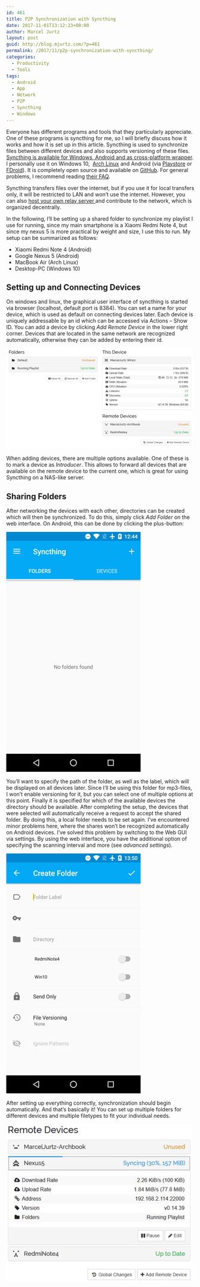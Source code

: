 ```yaml
---
id: 461
title: P2P Synchronization with Syncthing
date: 2017-11-01T13:12:23+00:00
author: Marcel Jurtz
layout: post
guid: http://blog.mjurtz.com/?p=461
permalink: /2017/11/p2p-synchronization-with-syncthing/
categories:
  - Productivity
  - Tools
tags:
  - Android
  - App
  - Network
  - P2P
  - Syncthing
  - Windows
---
```

Everyone has different programs and tools that they particularly appreciate. One of these programs is syncthing for me, so I will briefly discuss how it works and how it is set up in this article. Syncthing is used to synchronize files between different devices and also supports versioning of these files. [Syncthing is available for Windows, Android and as cross-platform wrapper](https://syncthing.net/). I personally use it on Windows 10,  [Arch Linux](https://wiki.archlinux.org/index.php/Syncthing) and Android (via [Playstore](https://play.google.com/store/apps/details?id=com.nutomic.syncthingandroid) or [FDroid](https://f-droid.org/en/packages/com.nutomic.syncthingandroid/)). It is completely open source and available on [GitHub](https://github.com/syncthing). For general problems, I recommend reading [their FAQ](https://docs.syncthing.net/users/faq.html).

Syncthing transfers files over the internet, but if you use it for local transfers only, it will be restricted to LAN and won&#8217;t use the internet. However, you can also [host your own relay server ](https://docs.syncthing.net/users/strelaysrv.html)and contribute to the network, which is organized decentrally.

In the following, I&#8217;ll be setting up a shared folder to synchronize my playlist I use for running, since my main smartphone is a Xiaomi Redmi Note 4, but since my nexus 5 is more practical by weight and size, I use this to run. My setup can be summarized as follows:

  * Xiaomi Redmi Note 4 (Android)
  * Google Nexus 5 (Android)
  * MacBook Air (Arch Linux)
  * Desktop-PC (Windows 10)

## Setting up and Connecting Devices

On windows and linux, the graphical user interface of syncthing is started via browser (localhost, default port is 8384). You can set a name for your device, which is used as default on connecting devices later. Each device is uniquely addressable by an id which can be accessed via Actions &#8211; Show ID. You can add a device by clicking _Add Remote Device_ in the lower right corner. Devices that are located in the same network are recognized automatically, otherwise they can be added by entering their id.

![Syncthing PC GUI](/assets/2017/syncthing-gui.png)

When adding devices, there are multiple options available. One of these is to mark a device as _Introducer_. This allows to forward all devices that are available on the remote device to the current one, which is great for using Syncthing on a NAS-like server.

## Sharing Folders

After networking the devices with each other, directories can be created which will then be synchronized. To do this, simply click _Add Folder_ on the web interface. On Android, this can be done by clicking the plus-button:

![Syncthing Android GUI](/assets/2017/syncthing-android.png)

You&#8217;ll want to specify the path of the folder, as well as the label, which will be displayed on all devices later. Since I&#8217;ll be using this folder for mp3-files, I won&#8217;t enable versioning for it, but you can select one of multiple options at this point. Finally it is specified for which of the available devices the directory should be available. After completing the setup, the devices that were selected will automatically receive a request to accept the shared folder. By doing this, a local folder needs to be set again. I&#8217;ve encountered minor problems here, where the shares won&#8217;t be recognized automatically on Android devices. I&#8217;ve solved this problem by switching to the Web GUI via settings. By using the web interface, you have the additional option of specifying the scanning interval and more (see _advanced settings_).

![Syncthing Android Settings](/assets/2017/syncthing-android-settings.png)

After setting up everything correctly, synchronization should begin automatically. And that&#8217;s basically it! You can set up multiple folders for different devices and multiple filetypes to fit your individual needs.

![Syncthing Synchronization](/assets/2017/syncthing-synchronization.png)